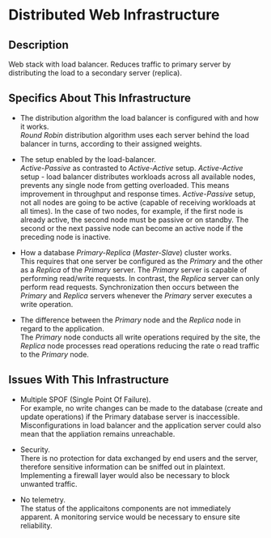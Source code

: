 # Distributed Web Infrastructure

## Description

Web stack with load balancer. Reduces traffic to primary server by distributing the load to a secondary server (replica). 

## Specifics About This Infrastructure

+ The distribution algorithm the load balancer is configured with and how it works.<br/>*Round Robin* distribution algorithm uses each server behind the load balancer in turns, according to their assigned weights.

+ The setup enabled by the load-balancer.<br/>*Active-Passive* as contrasted to *Active-Active* setup. *Active-Active* setup - load balancer distributes workloads across all available nodes, prevents any single node from getting overloaded. This means improvement in throughput and response times. *Active-Passive* setup, not all nodes are going to be active (capable of receiving workloads at all times). In the case of two nodes, for example, if the first node is already active, the second node must be passive or on standby. The second or the next passive node can become an active node if the preceding node is inactive.
+ How a database *Primary-Replica* (*Master-Slave*) cluster works.<br/>This requires that one server be configured as the *Primary* and the other as a *Replica* of the *Primary* server. The *Primary* server is capable of performing read/write requests. In contrast, the *Replica* server can only perform read requests. Synchronization then occurs between the *Primary* and *Replica* servers whenever the *Primary* server executes a write operation.
+ The difference between the *Primary* node and the *Replica* node in regard to the application.<br/>The *Primary* node conducts all write operations required by the site, the *Replica* node processes read operations reducing the rate o read traffic to the *Primary* node.

## Issues With This Infrastructure

+ Multiple SPOF (Single Point Of Failure).<br/>For example, no write changes can be made to the database (create and update operations) if the Primary database server is inaccessible. Misconfigurations in load balancer and the application server could also mean that the appliation remains unreachable. 

+ Security.<br/>There is no protection for data exchanged by end users and the server, therefore sensitive information can be sniffed out in plaintext. Implementing a firewall layer would also be necessary to block unwanted traffic.

+ No telemetry.<br/>The status of the applicaitons components are not immediately apparent. A monitoring service would be necessary to ensure site reliability.
